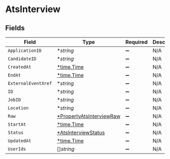 # AtsInterview


## Fields

| Field                                                                      | Type                                                                       | Required                                                                   | Description                                                                |
| -------------------------------------------------------------------------- | -------------------------------------------------------------------------- | -------------------------------------------------------------------------- | -------------------------------------------------------------------------- |
| `ApplicationID`                                                            | **string*                                                                  | :heavy_minus_sign:                                                         | N/A                                                                        |
| `CandidateID`                                                              | **string*                                                                  | :heavy_minus_sign:                                                         | N/A                                                                        |
| `CreatedAt`                                                                | [*time.Time](https://pkg.go.dev/time#Time)                                 | :heavy_minus_sign:                                                         | N/A                                                                        |
| `EndAt`                                                                    | [*time.Time](https://pkg.go.dev/time#Time)                                 | :heavy_minus_sign:                                                         | N/A                                                                        |
| `ExternalEventXref`                                                        | **string*                                                                  | :heavy_minus_sign:                                                         | N/A                                                                        |
| `ID`                                                                       | **string*                                                                  | :heavy_minus_sign:                                                         | N/A                                                                        |
| `JobID`                                                                    | **string*                                                                  | :heavy_minus_sign:                                                         | N/A                                                                        |
| `Location`                                                                 | **string*                                                                  | :heavy_minus_sign:                                                         | N/A                                                                        |
| `Raw`                                                                      | [*PropertyAtsInterviewRaw](../../models/shared/propertyatsinterviewraw.md) | :heavy_minus_sign:                                                         | N/A                                                                        |
| `StartAt`                                                                  | [*time.Time](https://pkg.go.dev/time#Time)                                 | :heavy_minus_sign:                                                         | N/A                                                                        |
| `Status`                                                                   | [*AtsInterviewStatus](../../models/shared/atsinterviewstatus.md)           | :heavy_minus_sign:                                                         | N/A                                                                        |
| `UpdatedAt`                                                                | [*time.Time](https://pkg.go.dev/time#Time)                                 | :heavy_minus_sign:                                                         | N/A                                                                        |
| `UserIds`                                                                  | []*string*                                                                 | :heavy_minus_sign:                                                         | N/A                                                                        |